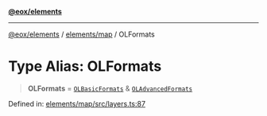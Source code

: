[**@eox/elements**](../../../README.md)

***

[@eox/elements](../../../modules.md) / [elements/map](../README.md) / OLFormats

# Type Alias: OLFormats

> **OLFormats** = [`OLBasicFormats`](OLBasicFormats.md) & [`OLAdvancedFormats`](OLAdvancedFormats.md)

Defined in: [elements/map/src/layers.ts:87](https://github.com/EOX-A/EOxElements/blob/2959304700f39ffdecbdb918952cf7500528a204/elements/map/src/layers.ts#L87)

